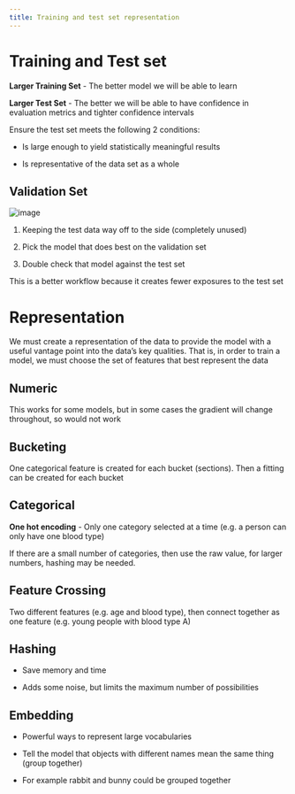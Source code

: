 ```yaml
---
title: Training and test set representation
---
```


# Training and Test set

**Larger Training Set** - The better model we will be able to learn

**Larger Test Set** - The better we will be able to have confidence in
evaluation metrics and tighter confidence intervals

Ensure the test set meets the following 2 conditions:

-   Is large enough to yield statistically meaningful results

-   Is representative of the data set as a whole

## Validation Set

![image](/img/Year_2/Software_Methodologies/Machine_Learning/Sets/Validation.webp)

1.  Keeping the test data way off to the side (completely unused)

2.  Pick the model that does best on the validation set

3.  Double check that model against the test set

This is a better workflow because it creates fewer exposures to the test
set

# Representation

We must create a representation of the data to provide the model with a
useful vantage point into the data’s key qualities. That is, in order to
train a model, we must choose the set of features that best represent
the data

## Numeric

This works for some models, but in some cases the gradient will change
throughout, so would not work

## Bucketing

One categorical feature is created for each bucket (sections). Then a
fitting can be created for each bucket

## Categorical

**One hot encoding** - Only one category selected at a time (e.g. a
person can only have one blood type)

If there are a small number of categories, then use the raw value, for
larger numbers, hashing may be needed.

## Feature Crossing

Two different features (e.g. age and blood type), then connect together
as one feature (e.g. young people with blood type A)

## Hashing

-   Save memory and time

-   Adds some noise, but limits the maximum number of possibilities

## Embedding

-   Powerful ways to represent large vocabularies

-   Tell the model that objects with different names mean the same thing
    (group together)

-   For example rabbit and bunny could be grouped together
